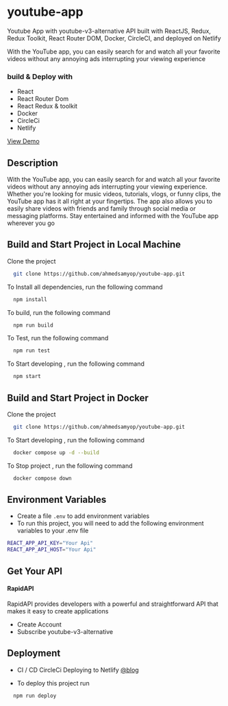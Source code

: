 # youtube-app

Youtube App with youtube-v3-alternative API built with ReactJS, Redux, Redux Toolkit, React Router DOM, Docker, CircleCI, and deployed on Netlify

With the YouTube app, you can easily search for and watch all your favorite videos without any annoying ads interrupting your viewing experience

### build & Deploy with

- React
- React Router Dom
- React Redux & toolkit
- Docker
- CircleCi
- Netlify

[View Demo](https://shatot-youtube.netlify.app/)

## Description

With the YouTube app, you can easily search for and watch all your favorite videos without any annoying ads interrupting your viewing experience. Whether you're looking for music videos, tutorials, vlogs, or funny clips, the YouTube app has it all right at your fingertips.
The app also allows you to easily share videos with friends and family through social media or messaging platforms. Stay entertained and informed with the YouTube app wherever you go

## Build and Start Project in Local Machine

Clone the project

```bash
  git clone https://github.com/ahmedsamyop/youtube-app.git
```

To Install all dependencies, run the following command

```bash
  npm install
```

To build, run the following command

```bash
  npm run build
```

To Test, run the following command

```bash
  npm run test
```

To Start developing , run the following command

```bash
  npm start
```

## Build and Start Project in Docker

Clone the project

```bash
  git clone https://github.com/ahmedsamyop/youtube-app.git
```

To Start developing , run the following command

```bash
  docker compose up -d --build
```

To Stop project , run the following command

```bash
  docker compose down
```

## Environment Variables

- Create a file `.env` to add environment variables
- To run this project, you will need to add the following environment variables to your .env file

```bash
REACT_APP_API_KEY="Your Api"
REACT_APP_API_HOST="Your Api"
```

## Get Your API

#### RapidAPI

RapidAPI provides developers with a powerful and straightforward API that makes it easy to create applications

- Create Account
- Subscribe youtube-v3-alternative

## Deployment

- CI / CD CircleCi Deploying to Netlify [@blog](https://circleci.com/blog/react-netlify-deploy/)

- To deploy this project run

```bash
  npm run deploy
```
